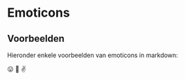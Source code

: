 # Emoticons

## Voorbeelden
Hieronder enkele voorbeelden van emoticons in markdown:

:stuck_out_tongue:
:hankey:
:v: